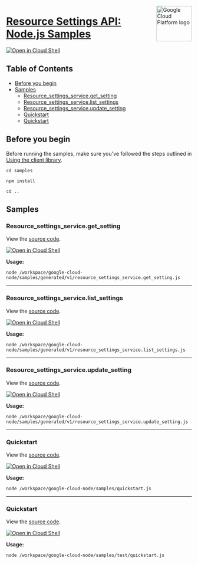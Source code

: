 [//]: # "This README.md file is auto-generated, all changes to this file will be lost."
[//]: # "To regenerate it, use `python -m synthtool`."
<img src="https://avatars2.githubusercontent.com/u/2810941?v=3&s=96" alt="Google Cloud Platform logo" title="Google Cloud Platform" align="right" height="96" width="96"/>

# [Resource Settings API: Node.js Samples](https://github.com/googleapis/google-cloud-node)

[![Open in Cloud Shell][shell_img]][shell_link]



## Table of Contents

* [Before you begin](#before-you-begin)
* [Samples](#samples)
  * [Resource_settings_service.get_setting](#resource_settings_service.get_setting)
  * [Resource_settings_service.list_settings](#resource_settings_service.list_settings)
  * [Resource_settings_service.update_setting](#resource_settings_service.update_setting)
  * [Quickstart](#quickstart)
  * [Quickstart](#quickstart)

## Before you begin

Before running the samples, make sure you've followed the steps outlined in
[Using the client library](https://github.com/googleapis/google-cloud-node#using-the-client-library).

`cd samples`

`npm install`

`cd ..`

## Samples



### Resource_settings_service.get_setting

View the [source code](https://github.com/googleapis/google-cloud-node/blob/main//workspace/google-cloud-node/samples/generated/v1/resource_settings_service.get_setting.js).

[![Open in Cloud Shell][shell_img]](https://console.cloud.google.com/cloudshell/open?git_repo=https://github.com/googleapis/google-cloud-node&page=editor&open_in_editor=/workspace/google-cloud-node/samples/generated/v1/resource_settings_service.get_setting.js,samples/README.md)

__Usage:__


`node /workspace/google-cloud-node/samples/generated/v1/resource_settings_service.get_setting.js`


-----




### Resource_settings_service.list_settings

View the [source code](https://github.com/googleapis/google-cloud-node/blob/main//workspace/google-cloud-node/samples/generated/v1/resource_settings_service.list_settings.js).

[![Open in Cloud Shell][shell_img]](https://console.cloud.google.com/cloudshell/open?git_repo=https://github.com/googleapis/google-cloud-node&page=editor&open_in_editor=/workspace/google-cloud-node/samples/generated/v1/resource_settings_service.list_settings.js,samples/README.md)

__Usage:__


`node /workspace/google-cloud-node/samples/generated/v1/resource_settings_service.list_settings.js`


-----




### Resource_settings_service.update_setting

View the [source code](https://github.com/googleapis/google-cloud-node/blob/main//workspace/google-cloud-node/samples/generated/v1/resource_settings_service.update_setting.js).

[![Open in Cloud Shell][shell_img]](https://console.cloud.google.com/cloudshell/open?git_repo=https://github.com/googleapis/google-cloud-node&page=editor&open_in_editor=/workspace/google-cloud-node/samples/generated/v1/resource_settings_service.update_setting.js,samples/README.md)

__Usage:__


`node /workspace/google-cloud-node/samples/generated/v1/resource_settings_service.update_setting.js`


-----




### Quickstart

View the [source code](https://github.com/googleapis/google-cloud-node/blob/main//workspace/google-cloud-node/samples/quickstart.js).

[![Open in Cloud Shell][shell_img]](https://console.cloud.google.com/cloudshell/open?git_repo=https://github.com/googleapis/google-cloud-node&page=editor&open_in_editor=/workspace/google-cloud-node/samples/quickstart.js,samples/README.md)

__Usage:__


`node /workspace/google-cloud-node/samples/quickstart.js`


-----




### Quickstart

View the [source code](https://github.com/googleapis/google-cloud-node/blob/main//workspace/google-cloud-node/samples/test/quickstart.js).

[![Open in Cloud Shell][shell_img]](https://console.cloud.google.com/cloudshell/open?git_repo=https://github.com/googleapis/google-cloud-node&page=editor&open_in_editor=/workspace/google-cloud-node/samples/test/quickstart.js,samples/README.md)

__Usage:__


`node /workspace/google-cloud-node/samples/test/quickstart.js`






[shell_img]: https://gstatic.com/cloudssh/images/open-btn.png
[shell_link]: https://console.cloud.google.com/cloudshell/open?git_repo=https://github.com/googleapis/google-cloud-node&page=editor&open_in_editor=samples/README.md
[product-docs]: https://cloud.google.com/resource-manager/docs/reference/resource-settings/rest
